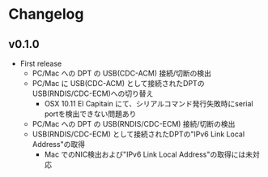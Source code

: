 # Changelog

## v0.1.0

- First release
	- PC/Mac への DPT の USB(CDC-ACM) 接続/切断の検出
	- PC/Mac に USB(CDC-ACM) として接続されたDPTのUSB(RNDIS/CDC-ECM)への切り替え
		- OSX 10.11 El Capitain にて、シリアルコマンド発行失敗時にserial portを検出できない問題あり 
	- PC/Mac への DPT の USB(RNDIS/CDC-ECM) 接続/切断の検出 
	- USB(RNDIS/CDC-ECM) として接続されたDPTの"IPv6 Link Local Address"の取得
		- Mac でのNIC検出および"IPv6 Link Local Address"の取得には未対応
